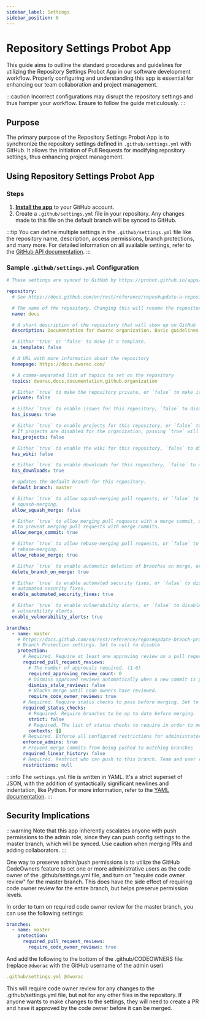 ```yaml
---
sidebar_label: Settings
sidebar_position: 6
---
```


# Repository Settings Probot App

This guide aims to outline the standard procedures and guidelines for utilizing the Repository Settings Probot App in our software development workflow. Properly configuring and understanding this app is essential for enhancing our team collaboration and project management.

:::caution
Incorrect configurations may disrupt the repository settings and thus hamper your workflow. Ensure to follow the guide meticulously.
:::

## Purpose

The primary purpose of the Repository Settings Probot App is to synchronize the repository settings defined in `.github/settings.yml` with GitHub. It allows the initiation of Pull Requests for modifying repository settings, thus enhancing project management.

## Using Repository Settings Probot App

### Steps

1. __[Install the app](https://github.com/apps/settings)__ to your GitHub account.
2. Create a `.github/settings.yml` file in your repository. Any changes made to this file on the default branch will be synced to GitHub.

:::tip
You can define multiple settings in the `.github/settings.yml` file like the repository name, description, access permissions, branch protections, and many more. For detailed information on all available settings, refer to the [GitHub API documentation](https://docs.github.com/en/rest/reference/repos#update-a-repository).
:::

### Sample `.github/settings.yml` Configuration

```yaml title=".github/settings.yml"
# These settings are synced to GitHub by https://probot.github.io/apps/settings/

repository:
  # See https://docs.github.com/en/rest/reference/repos#update-a-repository for all available settings.

  # The name of the repository. Changing this will rename the repository
  name: docs

  # A short description of the repository that will show up on GitHub
  description: Documentation for dworac organization. Basic guidelines for projects, tools and others.

  # Either 'true' or 'false' to make it a template.
  is_template: false

  # A URL with more information about the repository
  homepage: https://docs.dworac.com/

  # A comma-separated list of topics to set on the repository
  topics: dworac,docs,documentation,github,organization

  # Either `true` to make the repository private, or `false` to make it public.
  private: false

  # Either `true` to enable issues for this repository, `false` to disable them.
  has_issues: true

  # Either `true` to enable projects for this repository, or `false` to disable them.
  # If projects are disabled for the organization, passing `true` will cause an API error.
  has_projects: false

  # Either `true` to enable the wiki for this repository, `false` to disable it.
  has_wiki: false

  # Either `true` to enable downloads for this repository, `false` to disable them.
  has_downloads: true

  # Updates the default branch for this repository.
  default_branch: master

  # Either `true` to allow squash-merging pull requests, or `false` to prevent
  # squash-merging.
  allow_squash_merge: false

  # Either `true` to allow merging pull requests with a merge commit, or `false`
  # to prevent merging pull requests with merge commits.
  allow_merge_commit: true

  # Either `true` to allow rebase-merging pull requests, or `false` to prevent
  # rebase-merging.
  allow_rebase_merge: true

  # Either `true` to enable automatic deletion of branches on merge, or `false` to disable
  delete_branch_on_merge: true

  # Either `true` to enable automated security fixes, or `false` to disable
  # automated security fixes.
  enable_automated_security_fixes: true

  # Either `true` to enable vulnerability alerts, or `false` to disable
  # vulnerability alerts.
  enable_vulnerability_alerts: true

branches:
  - name: master
    # https://docs.github.com/en/rest/reference/repos#update-branch-protection
    # Branch Protection settings. Set to null to disable
    protection:
      # Required. Require at least one approving review on a pull request, before merging. Set to null to disable.
      required_pull_request_reviews:
        # The number of approvals required. (1-6)
        required_approving_review_count: 0
        # Dismiss approved reviews automatically when a new commit is pushed.
        dismiss_stale_reviews: false
        # Blocks merge until code owners have reviewed.
        require_code_owner_reviews: true
      # Required. Require status checks to pass before merging. Set to null to disable
      required_status_checks:
        # Required. Require branches to be up to date before merging.
        strict: false
        # Required. The list of status checks to require in order to merge into this branch
        contexts: []
      # Required. Enforce all configured restrictions for administrators. Set to true to enforce required status checks for repository administrators. Set to null to disable.
      enforce_admins: true
      # Prevent merge commits from being pushed to matching branches
      required_linear_history: false
      # Required. Restrict who can push to this branch. Team and user restrictions are only available for organization-owned repositories. Set to null to disable.
      restrictions: null
```

:::info
The `settings.yml` file is written in YAML. It's a strict superset of JSON, with the addition of syntactically significant newlines and indentation, like Python. For more information, refer to the [YAML documentation](https://yaml.org/).
:::

## Security Implications
:::warning
Note that this app inherently escalates anyone with push permissions to the admin role, since they can push config settings to the master branch, which will be synced. Use caution when merging PRs and adding collaborators.
:::

One way to preserve admin/push permissions is to utilize the GitHub CodeOwners feature to set one or more administrative users as the code owner of the .github/settings.yml file, and turn on "require code owner review" for the master branch. This does have the side effect of requiring code owner review for the entire branch, but helps preserve permission levels.

In order to turn on required code owner review for the master branch, you can use the following settings:

```yaml title=".github/settings.yml"
branches:
  - name: master
    protection:
      required_pull_request_reviews:
        require_code_owner_reviews: true
```

And add the following to the bottom of the .github/CODEOWNERS file: (replace `@dworac` with the GitHub username of the admin user)

```yaml title=".github/CODEOWNERS"
.github/settings.yml @dworac
```

This will require code owner review for any changes to the .github/settings.yml file, but not for any other files in the repository. If anyone wants to make changes to the settings, they will need to create a PR and have it approved by the code owner before it can be merged.


